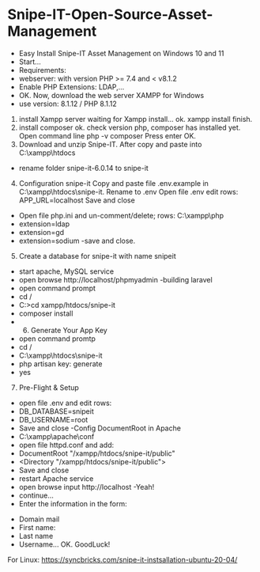 # Snipe-IT-Open-Source-Asset-Management

- Easy Install Snipe-IT Asset Management on Windows 10 and 11
- Start...
- Requirements:
- webserver: with version PHP >= 7.4 and < v8.1.2
- Enable PHP Extensions: LDAP,...
- OK. Now, download the web server XAMPP for Windows
- use version: 8.1.12 / PHP 8.1.12
1. install Xampp server
waiting for Xampp install...
ok. xampp install finish.
2. install composer
ok. check version php, composer has installed yet.
Open command line
php -v
composer 
Press enter
OK.
3. Download and unzip Snipe-IT. After copy and paste into C:\xampp\htdocs
- rename folder snipe-it-6.0.14 to snipe-it
4. Configuration snipe-it
Copy and paste file .env.example in C:\xampp\htdocs\snipe-it. Rename to .env
Open file .env edit rows:
APP_URL=localhost
Save and close
- Open file php.ini and un-comment/delete; rows: C:\xampp\php
- extension=ldap
- extension=gd
- extension=sodium
-save and close.
5. Create a database for snipe-it with name snipeit
- start apache, MySQL service
- open browse http://localhost/phpmyadmin
-building laravel 
- open command prompt
- cd /
- C:\>cd xampp/htdocs/snipe-it
- composer install
- 6. Generate Your App Key
- open command promtp
- cd /
- C:\xampp\htdocs\snipe-it
- php artisan key: generate
- yes
7. Pre-Flight & Setup
- open file .env and edit rows:
- DB_DATABASE=snipeit
- DB_USERNAME=root
- Save and close
-Config DocumentRoot in Apache
- C:\xampp\apache\conf
- open file httpd.conf and add:
- DocumentRoot "/xampp/htdocs/snipe-it/public"
- <Directory "/xampp/htdocs/snipe-it/public">
- Save and close
- restart Apache service
- open browse input http://localhost
-Yeah!
- continue...
- Enter the information in the form:
+ Domain mail
+ First name:
+ Last name
+ Username...
OK.
GoodLuck!

For Linux: https://syncbricks.com/snipe-it-instsallation-ubuntu-20-04/
